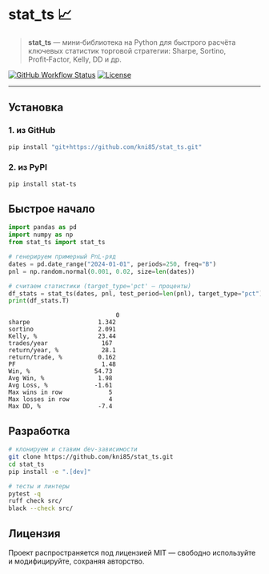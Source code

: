 # stat_ts 📈

> **stat_ts** — мини‑библиотека на Python для быстрого расчёта ключевых
> статистик торговой стратегии: Sharpe, Sortino, Profit‑Factor, Kelly, DD и др.

[![GitHub Workflow Status](https://img.shields.io/github/actions/workflow/status/kni85/stat_ts/ci.yml?label=tests)](https://github.com/kni85/stat_ts/actions)
[![License](https://img.shields.io/badge/license-MIT-blue.svg)](LICENSE)

---

## Установка

### 1. из GitHub
```bash
pip install "git+https://github.com/kni85/stat_ts.git"
```

### 2. из PyPI
```bash
pip install stat-ts
```

## Быстрое начало

```python
import pandas as pd
import numpy as np
from stat_ts import stat_ts

# генерируем примерный PnL‑ряд
dates = pd.date_range("2024-01-01", periods=250, freq="B")
pnl = np.random.normal(0.001, 0.02, size=len(dates))

# считаем статистики (target_type='pct' — проценты)
df_stats = stat_ts(dates, pnl, test_period=len(pnl), target_type="pct")
print(df_stats.T)
```

```
                              0
sharpe                   1.342
sortino                  2.091
Kelly, %                 23.44
trades/year               167
return/year, %            28.1
return/trade, %          0.162
PF                        1.48
Win, %                  54.73
Avg Win, %               1.98
Avg Loss, %             -1.61
Max wins in row             5
Max losses in row           4
Max DD, %                -7.4
```

## Разработка

```bash
# клонируем и ставим dev‑зависимости
git clone https://github.com/kni85/stat_ts.git
cd stat_ts
pip install -e ".[dev]"

# тесты и линтеры
pytest -q
ruff check src/
black --check src/
```

## Лицензия

Проект распространяется под лицензией MIT — свободно используйте и модифицируйте, сохраняя авторство.